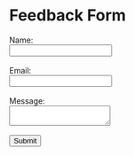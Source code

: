 <!DOCTYPE html>
<html>
<head>
  <title> My Web Application</title>
</head>
<body>
  <h1 style=color:"black">Feedback Form</h1>
  <form>
    <label for="name">Name:</label><br>
    <input type="text" id="name" name="name"><br><br>
    <label for="email">Email:</label><br>
    <input type="email" id="email" name="email"><br><br>
    <label for="message">Message:</label><br>
    <textarea id="message" name="message"></textarea><br><br>
    <input type="submit" value="Submit">
  </form>
</body>
</html>
